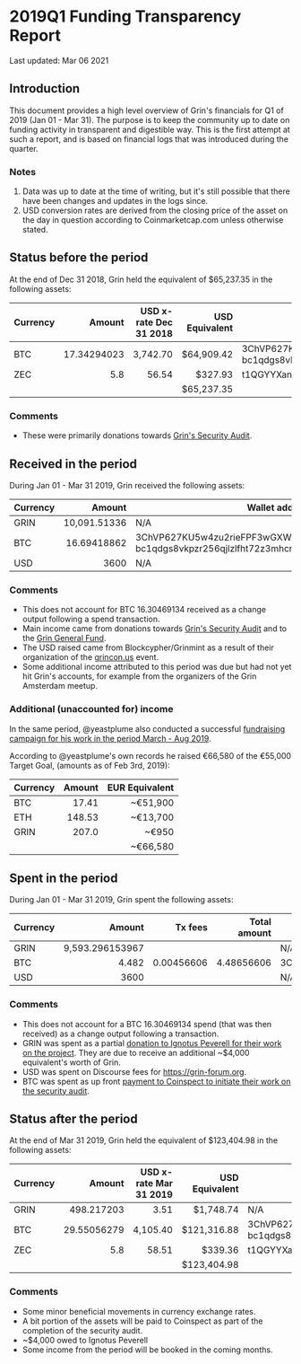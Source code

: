 # 2019Q1 Funding Transparency Report

Last updated: Mar 06 2021

## Introduction
This document provides a high level overview of Grin's financials for Q1 of 2019 (Jan 01 - Mar 31). The purpose is to keep the community up to date on funding activity in transparent and digestible way. This is the first attempt at such a report, and is based on financial logs that was introduced during the quarter.

### Notes

1. Data was up to date at the time of writing, but it's still possible that there have been changes and updates in the logs since.
2. USD conversion rates are derived from the closing price of the asset on the day in question according to Coinmarketcap.com unless otherwise stated. 



## Status before the period

At the end of Dec 31 2018, Grin held the equivalent of $65,237.35 in the following assets:

Currency | Amount | USD x-rate Dec 31 2018 | USD Equivalent | Wallet address(es)
|---|---:|---:|---:|---|
BTC | 17.34294023 | 3,742.70 | $64,909.42 | 3ChVP627KU5w4zu2rieFPF3wGXWQgmhvrs <br />bc1qdgs8vkpzr256qjlzlfht72z3mhcrdrt6wj2rfjw39j8us24gz8uq78qj65
ZEC | 5.8 | 56.54 | $327.93 | t1QGYYXan3HHEuiPEfccKnUuWEP4CsVvPA5 |
| | | | $65,237.35 |

### Comments
* These were primarily donations towards [Grin's Security Audit](https://grin-tech.org/sec_audit).

## Received in the period

During Jan 01 - Mar 31 2019, Grin received the following assets: 

Currency | Amount | Wallet address(es)
|---|---:|---|
GRIN | 10,091.51336 | N/A
BTC | 16.69418862 | 3ChVP627KU5w4zu2rieFPF3wGXWQgmhvrs <br />bc1qdgs8vkpzr256qjlzlfht72z3mhcrdrt6wj2rfjw39j8us24gz8uq78qj65
USD | 3600 | N/A

### Comments
* This does not account for BTC 16.30469134 received as a change output following a spend transaction.
* Main income came from donations towards [Grin's Security Audit](https://grin-tech.org/sec_audit) and to the [Grin General Fund](https://grin-tech.org/general_funding).
* The USD raised came from Blockcypher/Grinmint as a result of their organization of the [grincon.us](https://grincon.us) event. 
* Some additional income attributed to this period was due but had not yet hit Grin's accounts, for example from the organizers of the Grin Amsterdam meetup.


### Additional (unaccounted for) income
In the same period, @yeastplume also conducted a successful [fundraising campaign for his work in the period March - Aug 2019](https://grin-tech.org/yeastplume).

According to @yeastplume's own records he raised €66,580 of the €55,000 Target Goal, (amounts as of Feb 3rd, 2019):

|Currency| Amount | EUR Equivalent|
---|---:|---:|
BTC | 17.41 |~€51,900 |
ETH | 148.53 | ~€13,700|
GRIN | 207.0 | ~€950 |
| | | ~€66,580 |


## Spent in the period

During Jan 01 - Mar 31 2019, Grin spent the following assets:

Currency | Amount | Tx fees | Total amount | Wallet address(es)
|---|---:|---:|---:|---|
GRIN | 9,593.296153967 | | | N/A
BTC | 4.482 | 0.00456606 | 4.48656606 |3ChVP627KU5w4zu2rieFPF3wGXWQgmhvrs
USD | 3600 | | | N/A


### Comments
* This does not account for a BTC 16.30469134 spend (that was then received) as a change output following a transaction.
* GRIN was spent as a partial [donation to Ignotus Peverell for their work on the project](https://github.com/mimblewimble/grin-pm/blob/master/notes/20190312-meeting-governance.md#decision-funding-for-ignotus-peverell). They are due to receive an additional ~$4,000 equivalent's worth of Grin.
* USD was spent on Discourse fees for https://grin-forum.org.
* BTC was spent as up front [payment to Coinspect to initiate their work on the security audit](https://github.com/mimblewimble/grin-pm/blob/master/notes/20190212-meeting-governance.md#decision-security-audit-firm).

## Status after the period

At the end of Mar 31 2019, Grin held the equivalent of $123,404.98 in the following assets:

Currency | Amount | USD x-rate Mar 31 2019 | USD Equivalent | Wallet address(es)
|---|---:|---:|---:|---|
GRIN | 498.217203 | 3.51 | $1,748.74 | N/A
BTC | 29.55056279 | 4,105.40 | $121,316.88 | 3ChVP627KU5w4zu2rieFPF3wGXWQgmhvrs <br />bc1qdgs8vkpzr256qjlzlfht72z3mhcrdrt6wj2rfjw39j8us24gz8uq78qj65
ZEC | 5.8 | 58.51 | $339.36 | t1QGYYXan3HHEuiPEfccKnUuWEP4CsVvPA5 |
| | | | $123,404.98 |

### Comments
* Some minor beneficial movements in currency exchange rates.
* A bit portion of the assets will be paid to Coinspect as part of the completion of the security audit.
* ~$4,000 owed to Ignotus Peverell
* Some income from the period will be booked in the coming months.
